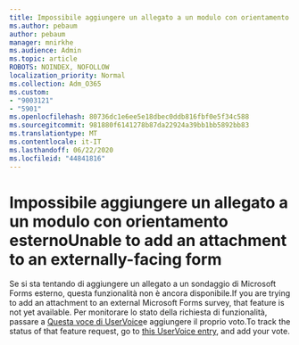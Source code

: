 ```yaml
---
title: Impossibile aggiungere un allegato a un modulo con orientamento esterno
ms.author: pebaum
author: pebaum
manager: mnirkhe
ms.audience: Admin
ms.topic: article
ROBOTS: NOINDEX, NOFOLLOW
localization_priority: Normal
ms.collection: Adm_O365
ms.custom:
- "9003121"
- "5901"
ms.openlocfilehash: 80736dc1e6ee5e18dbec0ddb816fbf0e5f34c588
ms.sourcegitcommit: 981880f6141278b87da22924a39bb1bb5892bb83
ms.translationtype: MT
ms.contentlocale: it-IT
ms.lasthandoff: 06/22/2020
ms.locfileid: "44841816"
---
```

# <a name="unable-to-add-an-attachment-to-an-externally-facing-form"></a><span data-ttu-id="a342c-102">Impossibile aggiungere un allegato a un modulo con orientamento esterno</span><span class="sxs-lookup"><span data-stu-id="a342c-102">Unable to add an attachment to an externally-facing form</span></span>

<span data-ttu-id="a342c-103">Se si sta tentando di aggiungere un allegato a un sondaggio di Microsoft Forms esterno, questa funzionalità non è ancora disponibile.</span><span class="sxs-lookup"><span data-stu-id="a342c-103">If you are trying to add an attachment to an external Microsoft Forms survey, that feature is not yet available.</span></span> <span data-ttu-id="a342c-104">Per monitorare lo stato della richiesta di funzionalità, passare a [Questa voce di UserVoice](https://go.microsoft.com/fwlink/?linkid=2133069)e aggiungere il proprio voto.</span><span class="sxs-lookup"><span data-stu-id="a342c-104">To track the status of that feature request, go to [this UserVoice entry](https://go.microsoft.com/fwlink/?linkid=2133069), and add your vote.</span></span>
